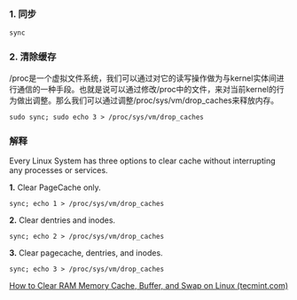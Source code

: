 ### 1. 同步

```shell
sync

```



### 2. 清除缓存

/proc是一个虚拟文件系统，我们可以通过对它的读写操作做为与kernel实体间进行通信的一种手段。也就是说可以通过修改/proc中的文件，来对当前kernel的行为做出调整。那么我们可以通过调整/proc/sys/vm/drop_caches来释放内存。

```shell
sudo sync; sudo echo 3 > /proc/sys/vm/drop_caches
```



### 解释

Every Linux System has three options to clear cache without interrupting any processes or services.

**1.** Clear PageCache only.

```shell
sync; echo 1 > /proc/sys/vm/drop_caches
```

**2.** Clear dentries and inodes.

```shell
sync; echo 2 > /proc/sys/vm/drop_caches
```

**3.** Clear pagecache, dentries, and inodes.

```shell
sync; echo 3 > /proc/sys/vm/drop_caches 
```



[How to Clear RAM Memory Cache, Buffer, and Swap on Linux (tecmint.com)](https://www.tecmint.com/clear-ram-memory-cache-buffer-and-swap-space-on-linux/)